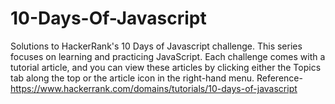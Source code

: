 # 10-Days-Of-Javascript
Solutions to HackerRank's 10 Days of Javascript challenge.
This series focuses on learning and practicing JavaScript. Each challenge comes with a tutorial article, and you can view these articles by clicking either the Topics tab along the top or the article icon in the right-hand menu.
Reference-https://www.hackerrank.com/domains/tutorials/10-days-of-javascript


